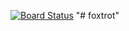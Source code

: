 [![Board Status](https://dev.azure.com/rajesh0420/da358eef-547c-4a76-b916-b3004202466a/93ae4e15-51d9-4bf7-89d9-93a9e53f4252/_apis/work/boardbadge/1ad3a7ae-aadf-43a4-a59c-2f2f528cc820)](https://dev.azure.com/rajesh0420/da358eef-547c-4a76-b916-b3004202466a/_boards/board/t/93ae4e15-51d9-4bf7-89d9-93a9e53f4252/Microsoft.RequirementCategory)
"# foxtrot" 

